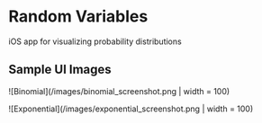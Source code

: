 # Random Variables
iOS app for visualizing probability distributions

## Sample UI Images

![Binomial](/images/binomial_screenshot.png | width = 100)

![Exponential](/images/exponential_screenshot.png | width = 100)
